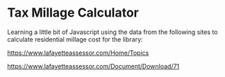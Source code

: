 # Tax Millage Calculator
 Learning a little bit of Javascript using the data from the following sites to calculate residential millage cost for the library:
 
https://www.lafayetteassessor.com/Home/Topics

https://www.lafayetteassessor.com/Document/Download/71
